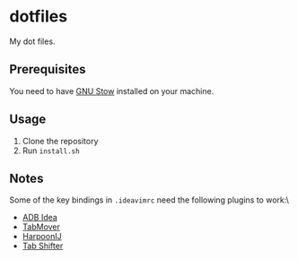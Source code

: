 # dotfiles

My dot files.

## Prerequisites

You need to have [GNU Stow](https://www.gnu.org/software/stow/) installed on your machine.

## Usage

1. Clone the repository
2. Run `install.sh`

## Notes

Some of the key bindings in `.ideavimrc` need the following plugins to work:\
- [ADB Idea](https://github.com/pbreault/adb-idea/)
- [TabMover](https://github.com/mikinw/TabMover)
- [HarpoonIJ](https://github.com/AlexGirardDev/HarpoonIJ)
- [Tab Shifter](https://github.com/dkandalov/tab-shifter)
